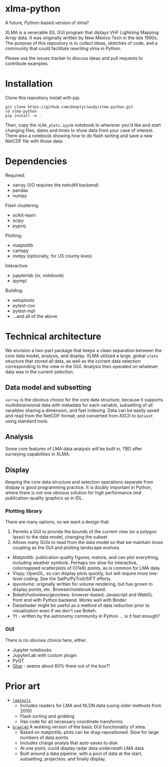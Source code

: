 # xlma-python
A future, Python-based version of xlma?

XLMA is a venerable IDL GUI program that diplays VHF Lightning Mapping Array data. It was originally written by New Mexico Tech in the late 1990s. The purpose of this repository is to collect ideas, sketches of code, and a community that could facilitate rewriting xlma in Python.

Please use the issues tracker to discuss ideas and pull requests to contribute examples.

# Installation
Clone this repostiory install with pip.

```
git clone https://github.com/deeplycloudy/xlma-python.git
cd xlma-python
pip install -e .
```

Then, copy the `XLMA_plots.ipynb` notebook to wherever you'd like and start changing files, dates and times to show data from your case of interest. There also a notebook showing how to do flash sorting and save a new NetCDF file with those data.

# Dependencies
Required:

- xarray (I/O requires the netcdf4 backend)
- pandas
- numpy

Flash clustering:

- scikit-learn
- scipy
- pyproj

Plotting:

- matplotlib
- cartopy
- metpy (optionally, for US county lines)

Interactive:

- jupyterlab (or, notebook)
- ipympl

Building:

- setuptools
- pytest-cov
- pytest-mpl
- ...and all of the above

# Technical architecture

We envision a two-part package that keeps a clean separation between the core data model, analysis, and display. XLMA utilized a large, global `state` structure that stored all data, as well as the current data selection corresponding to the view in the GUI. Analysis then operated on whatever data was in the current selection.

## Data model and subsetting

`xarray` is the obvious choice for the core data structure, because it supports multidimensional data with metadata for each variable, subsetting of all varaibles sharing a dimension, and fast indexing. Data can be easily saved and read from the NetCDF format, and converted from ASCII to `Dataset` using standard tools.

## Analysis

Some core features of LMA data analysis will be built in, TBD after surveying capabilities in XLMA.

## Display

Keeping the core data structure and selection operations separate from dislpay is good programming practice. It is doubly important in Python, where there is not one obvious solution for high performance *and* publication-quality graphics as in IDL.

### Plotting library

There are many options, so we want a design that:
1. Permits a GUI to provide the bounds of the current view (or a polygon lasso) to the data model, changing the subset
2. Allows many GUIs to read from the data model so that we maintain loose coupling as the GUI and plotting landscape evolves.

- Matplotlib: publication quality figures, mature, and can plot everything, including weather symbols. Perhaps too slow for interactive, colormapped scatterplots of O(1e6) points, as is common for LMA data.
- Vispy: OpenGL, so can display plots quickly, but will require more low-level coding. See the SatPy/PyTroll/SIFT efforts.
- ipyvolume: originally written for volume rendering, but has grown to display points, etc. Browser/notebook based.
- Bokeh/holoviews/geoviews: browser-based; Javascript and WebGL front end with Python backend. Works well with Binder.
- Datashader might be useful as a method of data reduction prior to visualization even if we don't use Bokeh.
- Yt - written by the astronomy community in Python … is it fast enough?

### GUI

There is no obvious choice here, either.

- Jupyter notebooks
- JupyterLab with custom plugin
- PyQT
- [Glue](https://github.com/glue-viz/glue/wiki/SciPy-2019-Tutorial-on-Multi-dimensional-Linked-Data-Exploration-with-Glue) - seems about 60% there out of the box?! 

# Prior art

- [`lmatools`](https://github.com/deeplycloudy/lmatools/)
  - Includes readers for LMA and NLDN data (using older methods from 2010)
  - Flash sorting and gridding
  - Has code for all necessary coordinate transforms.
- [`brawl4d`](https://github.com/deeplycloudy/brawl4d/) A working version of the basic GUI functionality of xlma.
  - Based on matplotlib; plots can be drag-repositioned. Slow for large numbers of data points.
  - Includes charge analyis that auto-saves to disk
  - At one point, could display radar data underneath LMA data
  - Built around a data pipeline, with a pool of data at the start, subsetting, projection, and finally display.
